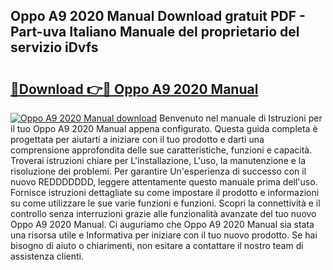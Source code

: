 ## Oppo A9 2020 Manual Download gratuit PDF - Part-uva Italiano Manuale del proprietario del servizio iDvfs

# <h2><a href="http://dffijt.blite.top/?on=Oppo+A9+2020+Manual">🔗Download 👉🔴 Oppo A9 2020 Manual</a></h2>

[![Oppo A9 2020 Manual download](https://i.imgur.com/lujVjoI.png)](http://dffijt.blite.top/?on=Oppo+A9+2020+Manual)
Benvenuto nel manuale di Istruzioni per il tuo Oppo A9 2020 Manual appena configurato. Questa guida completa è progettata per aiutarti a iniziare con il tuo prodotto e darti una comprensione approfondita delle sue caratteristiche, funzioni e capacità. Troverai istruzioni chiare per L'installazione, L'uso, la manutenzione e la risoluzione dei problemi. Per garantire Un'esperienza di successo con il nuovo REDDDDDDD, leggere attentamente questo manuale prima dell'uso. Fornisce istruzioni dettagliate su come impostare il prodotto e informazioni su come utilizzare le sue varie funzioni e funzioni. Scopri la connettività e il controllo senza interruzioni grazie alle funzionalità avanzate del tuo nuovo Oppo A9 2020 Manual. Ci auguriamo che Oppo A9 2020 Manual sia stata una risorsa utile e Informativa per iniziare con il tuo nuovo prodotto. Se hai bisogno di aiuto o chiarimenti, non esitare a contattare il nostro team di assistenza clienti.
